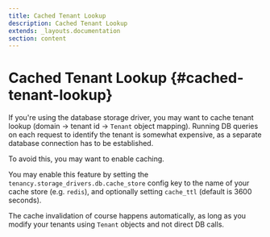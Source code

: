 ```yaml
---
title: Cached Tenant Lookup
description: Cached Tenant Lookup
extends: _layouts.documentation
section: content
---
```


# Cached Tenant Lookup {#cached-tenant-lookup}

If you're using the database storage driver, you may want to cache tenant lookup (domain -> tenant id -> `Tenant` object mapping). Running DB queries on each request to identify the tenant is somewhat expensive, as a separate database connection has to be established.

To avoid this, you may want to enable caching.

You may enable this feature by setting the `tenancy.storage_drivers.db.cache_store` config key to the name of your cache store (e.g. `redis`), and optionally setting `cache_ttl` (default is 3600 seconds).

The cache invalidation of course happens automatically, as long as you modify your tenants using `Tenant` objects and not direct DB calls.

